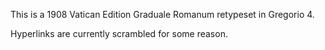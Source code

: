This is a 1908 Vatican Edition Graduale Romanum retypeset in Gregorio 4.

Hyperlinks are currently scrambled for some reason.
